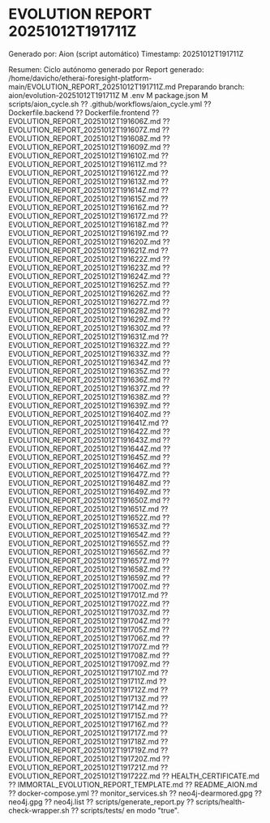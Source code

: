 # EVOLUTION REPORT 20251012T191711Z

Generado por: Aion (script automático)
Timestamp: 20251012T191711Z

Resumen: Ciclo autónomo generado por Report generado: /home/davicho/etherai-foresight-platform-main/EVOLUTION_REPORT_20251012T191711Z.md
Preparando branch: aion/evolution-20251012T191711Z
 M .env
 M package.json
 M scripts/aion_cycle.sh
?? .github/workflows/aion_cycle.yml
?? Dockerfile.backend
?? Dockerfile.frontend
?? EVOLUTION_REPORT_20251012T191606Z.md
?? EVOLUTION_REPORT_20251012T191607Z.md
?? EVOLUTION_REPORT_20251012T191608Z.md
?? EVOLUTION_REPORT_20251012T191609Z.md
?? EVOLUTION_REPORT_20251012T191610Z.md
?? EVOLUTION_REPORT_20251012T191611Z.md
?? EVOLUTION_REPORT_20251012T191612Z.md
?? EVOLUTION_REPORT_20251012T191613Z.md
?? EVOLUTION_REPORT_20251012T191614Z.md
?? EVOLUTION_REPORT_20251012T191615Z.md
?? EVOLUTION_REPORT_20251012T191616Z.md
?? EVOLUTION_REPORT_20251012T191617Z.md
?? EVOLUTION_REPORT_20251012T191618Z.md
?? EVOLUTION_REPORT_20251012T191619Z.md
?? EVOLUTION_REPORT_20251012T191620Z.md
?? EVOLUTION_REPORT_20251012T191621Z.md
?? EVOLUTION_REPORT_20251012T191622Z.md
?? EVOLUTION_REPORT_20251012T191623Z.md
?? EVOLUTION_REPORT_20251012T191624Z.md
?? EVOLUTION_REPORT_20251012T191625Z.md
?? EVOLUTION_REPORT_20251012T191626Z.md
?? EVOLUTION_REPORT_20251012T191627Z.md
?? EVOLUTION_REPORT_20251012T191628Z.md
?? EVOLUTION_REPORT_20251012T191629Z.md
?? EVOLUTION_REPORT_20251012T191630Z.md
?? EVOLUTION_REPORT_20251012T191631Z.md
?? EVOLUTION_REPORT_20251012T191632Z.md
?? EVOLUTION_REPORT_20251012T191633Z.md
?? EVOLUTION_REPORT_20251012T191634Z.md
?? EVOLUTION_REPORT_20251012T191635Z.md
?? EVOLUTION_REPORT_20251012T191636Z.md
?? EVOLUTION_REPORT_20251012T191637Z.md
?? EVOLUTION_REPORT_20251012T191638Z.md
?? EVOLUTION_REPORT_20251012T191639Z.md
?? EVOLUTION_REPORT_20251012T191640Z.md
?? EVOLUTION_REPORT_20251012T191641Z.md
?? EVOLUTION_REPORT_20251012T191642Z.md
?? EVOLUTION_REPORT_20251012T191643Z.md
?? EVOLUTION_REPORT_20251012T191644Z.md
?? EVOLUTION_REPORT_20251012T191645Z.md
?? EVOLUTION_REPORT_20251012T191646Z.md
?? EVOLUTION_REPORT_20251012T191647Z.md
?? EVOLUTION_REPORT_20251012T191648Z.md
?? EVOLUTION_REPORT_20251012T191649Z.md
?? EVOLUTION_REPORT_20251012T191650Z.md
?? EVOLUTION_REPORT_20251012T191651Z.md
?? EVOLUTION_REPORT_20251012T191652Z.md
?? EVOLUTION_REPORT_20251012T191653Z.md
?? EVOLUTION_REPORT_20251012T191654Z.md
?? EVOLUTION_REPORT_20251012T191655Z.md
?? EVOLUTION_REPORT_20251012T191656Z.md
?? EVOLUTION_REPORT_20251012T191657Z.md
?? EVOLUTION_REPORT_20251012T191658Z.md
?? EVOLUTION_REPORT_20251012T191659Z.md
?? EVOLUTION_REPORT_20251012T191700Z.md
?? EVOLUTION_REPORT_20251012T191701Z.md
?? EVOLUTION_REPORT_20251012T191702Z.md
?? EVOLUTION_REPORT_20251012T191703Z.md
?? EVOLUTION_REPORT_20251012T191704Z.md
?? EVOLUTION_REPORT_20251012T191705Z.md
?? EVOLUTION_REPORT_20251012T191706Z.md
?? EVOLUTION_REPORT_20251012T191707Z.md
?? EVOLUTION_REPORT_20251012T191708Z.md
?? EVOLUTION_REPORT_20251012T191709Z.md
?? EVOLUTION_REPORT_20251012T191710Z.md
?? EVOLUTION_REPORT_20251012T191711Z.md
?? EVOLUTION_REPORT_20251012T191712Z.md
?? EVOLUTION_REPORT_20251012T191713Z.md
?? EVOLUTION_REPORT_20251012T191714Z.md
?? EVOLUTION_REPORT_20251012T191715Z.md
?? EVOLUTION_REPORT_20251012T191716Z.md
?? EVOLUTION_REPORT_20251012T191717Z.md
?? EVOLUTION_REPORT_20251012T191718Z.md
?? EVOLUTION_REPORT_20251012T191719Z.md
?? EVOLUTION_REPORT_20251012T191720Z.md
?? EVOLUTION_REPORT_20251012T191721Z.md
?? EVOLUTION_REPORT_20251012T191722Z.md
?? HEALTH_CERTIFICATE.md
?? IMMORTAL_EVOLUTION_REPORT_TEMPLATE.md
?? README_AION.md
?? docker-compose.yml
?? monitor_services.sh
?? neo4j-dearmored.gpg
?? neo4j.gpg
?? neo4j.list
?? scripts/generate_report.py
?? scripts/health-check-wrapper.sh
?? scripts/tests/ en modo "true".

